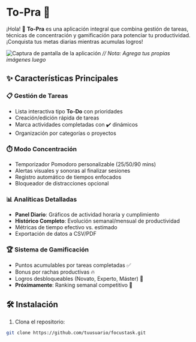 # To-Pra 🚀

¡Hola! 👋 **To-Pra** es una aplicación integral que combina gestión de tareas, técnicas de concentración y gamificación para potenciar tu productividad. ¡Conquista tus metas diarias mientras acumulas logros!

![Captura de pantalla de la aplicación](screenshots/app-preview.png) *// Nota: Agrega tus propias imágenes luego*

## ✨ Características Principales

### 📋 Gestión de Tareas
- Lista interactiva tipo **To-Do** con prioridades
- Creación/edición rápida de tareas 
- Marca actividades completadas con ✔️ dinámicos
- Organización por categorías o proyectos

### ⏱️ Modo Concentración
- Temporizador Pomodoro personalizable (25/50/90 mins)
- Alertas visuales y sonoras al finalizar sesiones
- Registro automático de tiempos enfocados
- Bloqueador de distracciones opcional

### 📊 Analíticas Detalladas
- **Panel Diario**: Gráficos de actividad horaria y cumplimiento
- **Histórico Completo**: Evolución semanal/mensual de productividad
- Métricas de tiempo efectivo vs. estimado
- Exportación de datos a CSV/PDF

### 🏆 Sistema de Gamificación
- Puntos acumulables por tareas completadas ✅
- Bonus por rachas productivas 🔥
- Logros desbloqueables (Novato, Experto, Máster) 🏅
- **Próximamente**: Ranking semanal competitivo 👑 

## 🛠️ Instalación

1. Clona el repositorio:
```bash
git clone https://github.com/tuusuario/focustask.git
